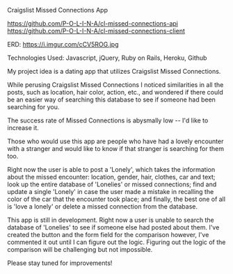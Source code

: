 Craigslist Missed Connections App

https://github.com/P-O-L-I-N-A/cl-missed-connections-api
https://github.com/P-O-L-I-N-A/cl-missed-connections-client

ERD: https://i.imgur.com/cCV5ROG.jpg

Technologies Used: Javascript, jQuery, Ruby on Rails, Heroku, Github

My project idea is a dating app that utilizes Craigslist Missed Connections.

While perusing Craigslist Missed Connections I noticed similarities in all the
posts, such as location, hair color, action, etc., and wondered if there could be
an easier way of searching this database to see if someone had been searching
for you.

The success rate of Missed Connections is abysmally low -- I'd like to increase it.

Those who would use this app are people who have had a lovely encounter with a
stranger and would like to know if that stranger is searching for them too.

Right now the user is able to post a 'Lonely', which takes the information about
the missed encounter: location, gender, hair, clothes, car and text; look up the
entire database of 'Lonelies' or missed connections; find and update a single
'Lonely' in case the user made a mistake in recalling the color of the car that
the encounter took place; and finally, the best one of all is 'love a lonely' or
delete a missed connection from the database.

This app is still in development. Right now a user is unable to search the
database of 'Lonelies' to see if someone else had posted about them. I've created
the button and the form field for the comparison however, I've commented it out until I
can figure out the logic. Figuring out the logic of the comparison will be challenging
but not impossible.

Please stay tuned for improvements!
